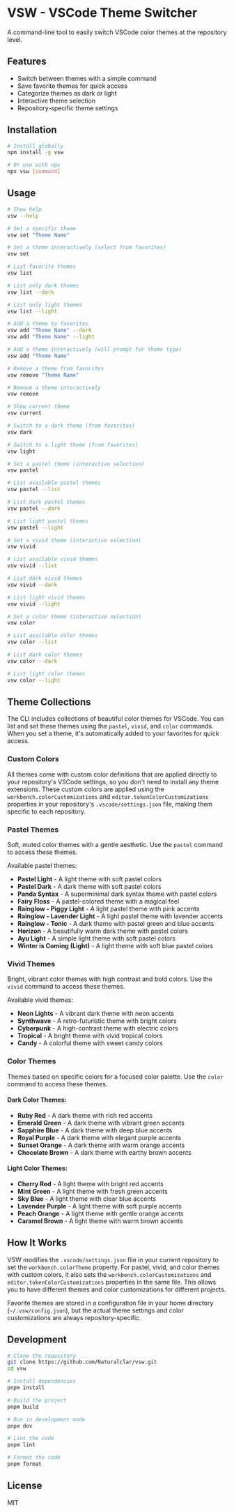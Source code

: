 # VSW - VSCode Theme Switcher

A command-line tool to easily switch VSCode color themes at the repository level.

## Features

- Switch between themes with a simple command
- Save favorite themes for quick access
- Categorize themes as dark or light
- Interactive theme selection
- Repository-specific theme settings

## Installation

```bash
# Install globally
npm install -g vsw

# Or use with npx
npx vsw [command]
```

## Usage

```bash
# Show help
vsw --help

# Set a specific theme
vsw set "Theme Name"

# Set a theme interactively (select from favorites)
vsw set

# List favorite themes
vsw list

# List only dark themes
vsw list --dark

# List only light themes
vsw list --light

# Add a theme to favorites
vsw add "Theme Name" --dark
vsw add "Theme Name" --light

# Add a theme interactively (will prompt for theme type)
vsw add "Theme Name"

# Remove a theme from favorites
vsw remove "Theme Name"

# Remove a theme interactively
vsw remove

# Show current theme
vsw current

# Switch to a dark theme (from favorites)
vsw dark

# Switch to a light theme (from favorites)
vsw light

# Set a pastel theme (interactive selection)
vsw pastel

# List available pastel themes
vsw pastel --list

# List dark pastel themes
vsw pastel --dark

# List light pastel themes
vsw pastel --light

# Set a vivid theme (interactive selection)
vsw vivid

# List available vivid themes
vsw vivid --list

# List dark vivid themes
vsw vivid --dark

# List light vivid themes
vsw vivid --light

# Set a color theme (interactive selection)
vsw color

# List available color themes
vsw color --list

# List dark color themes
vsw color --dark

# List light color themes
vsw color --light
```

## Theme Collections

The CLI includes collections of beautiful color themes for VSCode. You can list and set these themes using the `pastel`, `vivid`, and `color` commands. When you set a theme, it's automatically added to your favorites for quick access.

### Custom Colors

All themes come with custom color definitions that are applied directly to your repository's VSCode settings, so you don't need to install any theme extensions. These custom colors are applied using the `workbench.colorCustomizations` and `editor.tokenColorCustomizations` properties in your repository's `.vscode/settings.json` file, making them specific to each repository.

### Pastel Themes

Soft, muted color themes with a gentle aesthetic. Use the `pastel` command to access these themes.

Available pastel themes:

- **Pastel Light** - A light theme with soft pastel colors
- **Pastel Dark** - A dark theme with soft pastel colors
- **Panda Syntax** - A superminimal dark syntax theme with pastel colors
- **Fairy Floss** - A pastel-colored theme with a magical feel
- **Rainglow - Piggy Light** - A light pastel theme with pink accents
- **Rainglow - Lavender Light** - A light pastel theme with lavender accents
- **Rainglow - Tonic** - A dark theme with pastel green and blue accents
- **Horizon** - A beautifully warm dark theme with pastel colors
- **Ayu Light** - A simple light theme with soft pastel colors
- **Winter is Coming (Light)** - A light theme with soft blue pastel colors

### Vivid Themes

Bright, vibrant color themes with high contrast and bold colors. Use the `vivid` command to access these themes.

Available vivid themes:

- **Neon Lights** - A vibrant dark theme with neon accents
- **Synthwave** - A retro-futuristic theme with bright colors
- **Cyberpunk** - A high-contrast theme with electric colors
- **Tropical** - A bright theme with vivid tropical colors
- **Candy** - A colorful theme with sweet candy colors

### Color Themes

Themes based on specific colors for a focused color palette. Use the `color` command to access these themes.

#### Dark Color Themes:

- **Ruby Red** - A dark theme with rich red accents
- **Emerald Green** - A dark theme with vibrant green accents
- **Sapphire Blue** - A dark theme with deep blue accents
- **Royal Purple** - A dark theme with elegant purple accents
- **Sunset Orange** - A dark theme with warm orange accents
- **Chocolate Brown** - A dark theme with earthy brown accents

#### Light Color Themes:

- **Cherry Red** - A light theme with bright red accents
- **Mint Green** - A light theme with fresh green accents
- **Sky Blue** - A light theme with clear blue accents
- **Lavender Purple** - A light theme with soft purple accents
- **Peach Orange** - A light theme with gentle orange accents
- **Caramel Brown** - A light theme with warm brown accents

## How It Works

VSW modifies the `.vscode/settings.json` file in your current repository to set the `workbench.colorTheme` property. For pastel, vivid, and color themes with custom colors, it also sets the `workbench.colorCustomizations` and `editor.tokenColorCustomizations` properties in the same file. This allows you to have different themes and color customizations for different projects.

Favorite themes are stored in a configuration file in your home directory (`~/.vsw/config.json`), but the actual theme settings and color customizations are always repository-specific.

## Development

```bash
# Clone the repository
git clone https://github.com/Naturalclar/vsw.git
cd vsw

# Install dependencies
pnpm install

# Build the project
pnpm build

# Run in development mode
pnpm dev

# Lint the code
pnpm lint

# Format the code
pnpm format
```

## License

MIT
